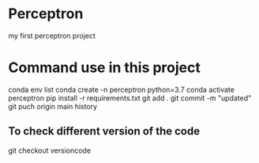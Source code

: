# Perceptron
my first perceptron project 


# Command use in this project 
conda env list 
conda create -n perceptron python=3.7
conda activate perceptron 
pip install -r requirements.txt
git add . 
git commit -m "updated"
git puch origin main 
history 

## To check different version of the code 
git checkout versioncode 
